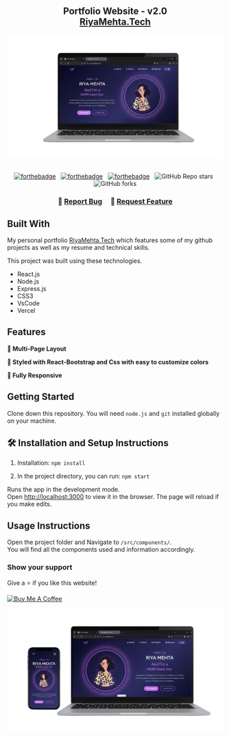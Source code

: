 <h2 align="center">
  Portfolio Website - v2.0<br/>
  <a href="https://riyamehta.vercel.app/" target="_blank">RiyaMehta.Tech</a>
</h2>
<div align="center">
  <img alt="Demo" src="./Images/readme-img1.png" />
</div>

<br/>

<center>

[![forthebadge](https://forthebadge.com/images/badges/built-with-love.svg)](https://forthebadge.com) &nbsp;
[![forthebadge](https://forthebadge.com/images/badges/made-with-javascript.svg)](https://forthebadge.com) &nbsp;
[![forthebadge](https://forthebadge.com/images/badges/open-source.svg)](https://forthebadge.com) &nbsp;
![GitHub Repo stars](https://img.shields.io/github/stars/1754riya/Portfolio?color=red&logo=github&style=for-the-badge) &nbsp;
![GitHub forks](https://img.shields.io/github/forks/1754riya/Portfolio?color=red&logo=github&style=for-the-badge)

</center>

<h3 align="center">
    🔹
    <a href="https://github.com/1754riya/Portfolio/issues">Report Bug</a> &nbsp; &nbsp;
    🔹
    <a href="https://github.com/1754riya/Portfolio/issues">Request Feature</a>
</h3>

## Built With

My personal portfolio <a href="https://riyamehta.vercel.app/" target="_blank">RiyaMehta.Tech</a> which features some of my github projects as well as my resume and technical skills.<br/>

This project was built using these technologies.

- React.js
- Node.js
- Express.js
- CSS3
- VsCode
- Vercel

## Features

**📖 Multi-Page Layout**

**🎨 Styled with React-Bootstrap and Css with easy to customize colors**

**📱 Fully Responsive**

## Getting Started

Clone down this repository. You will need `node.js` and `git` installed globally on your machine.

## 🛠 Installation and Setup Instructions

1. Installation: `npm install`

2. In the project directory, you can run: `npm start`

Runs the app in the development mode.\
Open [http://localhost:3000](http://localhost:3000) to view it in the browser.
The page will reload if you make edits.

## Usage Instructions

Open the project folder and Navigate to `/src/components/`. <br/>
You will find all the components used and information accordingly.

### Show your support

Give a ⭐ if you like this website!

<a href="https://www.buymeacoffee.com/1754riya" target="_blank"><img src="https://cdn.buymeacoffee.com/buttons/v2/default-violet.png" alt="Buy Me A Coffee" height= "60px" width= "217px" ></a>

<div align="center">
  <img alt="Demo" src="./Images/readme-img.png" />
</div>

